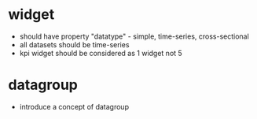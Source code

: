 # widget 
- should have property "datatype" - simple, time-series, cross-sectional
- all datasets should be time-series
- kpi widget should be considered as 1 widget not 5

# datagroup
- introduce a concept of datagroup

